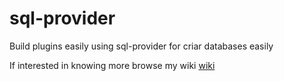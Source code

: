 # sql-provider
Build plugins easily using sql-provider for criar databases easily

If interested in knowing more browse my wiki <a href="https://github.com/simaodiazz/sql-provider/wiki">wiki</a>
